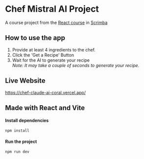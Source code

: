 # Chef Mistral AI Project

A course project from the <a href="https://v2.scrimba.com/learn-react-c0e">React course</a> in <a href="https://scrimba.com">Scrimba</a>

## How to use the app
<ol>
  <li>Provide at least 4 ingredients to the chef.</li>
  <li>Click the 'Get a Recipe' Button</li>
  <li>Wait for the AI to generate your recipe</li>
  <i>Note: It may take a couple of seconds to generate your recipe.</i>
</ol>


## Live Website
https://chef-claude-ai-coral.vercel.app/


## Made with React and Vite

#### Install dependencies
`npm install`

#### Run the project
`npm run dev`

